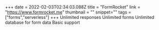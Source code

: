 +++
date = 2022-02-03T02:34:03.088Z
title = "FormRocket"
link = "https://www.formrocket.me"
thumbnail = ""
snippet=""
tags = ["forms","serverless"]
+++
Unlimited responses
Unlimited forms
Unlimited database for form data
Basic support 
